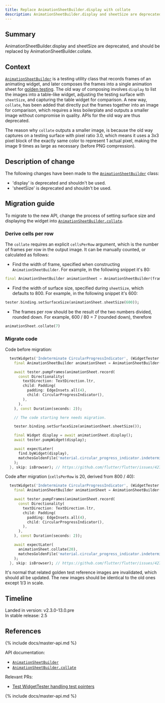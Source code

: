 ```yaml
---
title: Replace AnimationSheetBuilder.display with collate
description: AnimationSheetBuilder.display and sheetSize are deprecated in favor of collate.
---
```


## Summary

AnimationSheetBuilder.display and sheetSize are
deprecated, and should be replaced by
AnimationSheetBuilder.collate.

## Context

[`AnimationSheetBuilder`][] is a testing utility
class that records frames of an animating widget,
and later composes the frames into a single
animation sheet for [golden testing][]. The old way
of composing involves `display` to list the images
into a table-like widget, adjusting the testing
surface with `sheetSize`, and capturing the table
widget for comparison. A new way, `collate`, has
been added that directly put the frames together
into an image for comparison, which requires a less
boilerplate and outputs a smaller image without
compromise in quality. APIs for the old way are thus
deprecated.

The reason why `collate` outputs a smaller image,
is because the old way captures on a testing surface
with pixel ratio 3.0, which means it uses a 3x3 pixel
block of the exactly same color to represent 1 actual
pixel, making the image 9 times as large as necessary
(before PNG compression).

## Description of change

The following changes have been made to the
[`AnimationSheetBuilder`][] class:

* 'display' is deprecated and shouldn't be used.
* 'sheetSize' is deprecated and shouldn't be used.

## Migration guide

To migrate to the new API, change the process of setting
surface size and displaying the widget into
[`AnimationSheetBuilder.collate`][].

### Derive cells per row

The `collate` requires an explicit `cellsPerRow`
argument, which is the number of frames per
row in the output image. It can be manually counted,
or calculated as follows:

* Find the width of frame, specified when constructing
`AnimationSheetBuilder`. For example, in the following
snippet it's 80:
<!-- skip -->
```dart
final AnimationSheetBuilder animationSheet = AnimationSheetBuilder(frameSize: const Size(80, 30));
```
* Find the width of surface size, specified during
`sheetSize`, which defaults to 800. For example, in the
following snippet it's 600:
<!-- skip -->
```dart
tester.binding.setSurfaceSize(animationSheet.sheetSize(600));
```
* The frames per row should be the result of the two
numbers divided, rounded down. For example, 
600 / 80 = 7 (rounded down), therefore
<!-- skip -->
```dart
animationSheet.collate(7)
```

### Migrate code

Code before migration:
<!-- skip -->
```dart
  testWidgets('Indeterminate CircularProgressIndicator', (WidgetTester tester) async {
    final AnimationSheetBuilder animationSheet = AnimationSheetBuilder(frameSize: const Size(40, 40));

    await tester.pumpFrames(animationSheet.record(
      const Directionality(
        textDirection: TextDirection.ltr,
        child: Padding(
          padding: EdgeInsets.all(4),
          child: CircularProgressIndicator(),
        ),
      ),
    ), const Duration(seconds: 2));

    // The code starting here needs migration.

    tester.binding.setSurfaceSize(animationSheet.sheetSize());

    final Widget display = await animationSheet.display();
    await tester.pumpWidget(display);

    await expectLater(
      find.byWidget(display),
      matchesGoldenFile('material.circular_progress_indicator.indeterminate.png'),
    );
  }, skip: isBrowser); // https://github.com/flutter/flutter/issues/42767
```

Code after migration (`cellsPerRow` is 20, derived from 800 / 40):

<!-- skip -->
```dart
  testWidgets('Indeterminate CircularProgressIndicator', (WidgetTester tester) async {
    final AnimationSheetBuilder animationSheet = AnimationSheetBuilder(frameSize: const Size(40, 40));

    await tester.pumpFrames(animationSheet.record(
      const Directionality(
        textDirection: TextDirection.ltr,
        child: Padding(
          padding: EdgeInsets.all(4),
          child: CircularProgressIndicator(),
        ),
      ),
    ), const Duration(seconds: 2));

    await expectLater(
      animationSheet.collate(20),
      matchesGoldenFile('material.circular_progress_indicator.indeterminate.png'),
    );
  }, skip: isBrowser); // https://github.com/flutter/flutter/issues/42767
```

It's normal that related golden test reference images
are invalidated, which should all be updated. The new
images should be identical to the old ones except
1/3 in scale.

## Timeline

Landed in version: v2.3.0-13.0.pre<br>
In stable release: 2.5

## References

{% include docs/master-api.md %}

API documentation:

* [`AnimationSheetBuilder`][]
* [`AnimationSheetBuilder.collate`][]

Relevant PRs:

* [Test WidgetTester handling test pointers][]

<!-- Master channel link: -->
{% include docs/master-api.md %}

[`AnimationSheetBuilder`]: {{site.master-api}}/flutter/flutter_test/AnimationSheetBuilder-class.html
[`AnimationSheetBuilder.collate`]: {{site.master-api}}/flutter/flutter_test/AnimationSheetBuilder/collate.html
[golden testing]: {{site.repo.flutter}}/wiki/Writing-a-golden-file-test-for-package%3Aflutter
[Test WidgetTester handling test pointers]: {{site.repo.flutter}}/pull/83337
